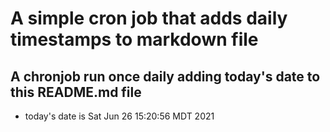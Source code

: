 A simple cron job that adds daily timestamps to markdown file
============================================================
## A chronjob run once daily adding today's date to this README.md file
* today's date is Sat Jun 26 15:20:56 MDT 2021
